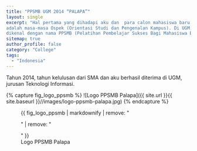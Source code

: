 ```yaml
---
title: "PPSMB UGM 2014 “PALAPA”"
layout: single
excerpt: "Hal pertama yang dihadapi aku dan  para calon mahasiswa baru yang lain
adalah masa-masa Ospek (Orientasi Studi dan Pengenalan Kampus). Di UGM, Ospek
dikenal dengan nama PPSMB (Pelatihan Pembelajar Sukses Bagi Mahasiswa Baru)."
sitemap: true
author_profile: false
category: "College"
tags:
  - "Indonesia"
---
```


Tahun 2014, tahun kelulusan dari SMA dan aku berhasil diterima di UGM, jurusan
Teknologi Informasi.

{% capture fig_logo_ppsmb %}
![Logo PPSMB Palapa]({{ site.url }}{{ site.baseurl }}//images/logo-ppsmb-palapa.jpg)
{% endcapture %}

<figure>
  {{ fig_logo_ppsmb | markdownify | remove: "<p>" | remove: "</p>" }}
  <figcaption>Logo PPSMB Palapa</figcaption>
</figure>
